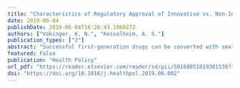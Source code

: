 ```yaml
---
title: "Characteristics of Regulatory Approval of Innovative vs. Non-Innovative Cancer Drugs, Health Policy"
date: 2019-06-04
publishDate: 2019-06-04T16:26:43.106027Z
authors: ["Vokinger, K. N.", "Kesselheim, A. S."] 
publication_types: ["2"]
abstract: "Successful first-generation drugs can be converted with small alterations to second-generation drugs, which are cheaper to develop and may pose less financial risk for manufacturers due to already validated action mechanism and a well-defined consumer market."
featured: False
publication: "Health Policy"
url_pdf: "https://reader.elsevier.com/reader/sd/pii/S0168851019301538?token=70138DF90ED1358022DEDC3E52135A37332E4642BB53C950DA773E2C4EC6E776F080FEF25607FD359AB8C54BF75E4EC4"
doi: "https://doi.org/10.1016/j.healthpol.2019.06.002"
---
```

